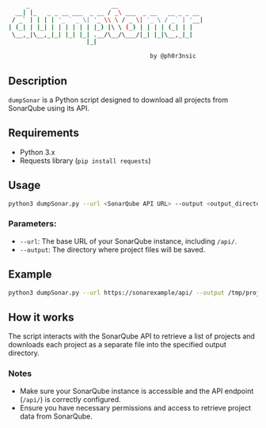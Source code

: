 ```bash
     _                       __                        
  __| |_   _ _ __ ___  _ __ / _\ ___  _ __   __ _ _ __ 
 / _` | | | | '_ ` _ \| '_ \\ \ / _ \| '_ \ / _` | '__|
| (_| | |_| | | | | | | |_) |\ \ (_) | | | | (_| | |   
 \__,_|\__,_|_| |_| |_| .__/\__/\___/|_| |_|\__,_|_|   
                      |_|                     

                                        by @ph0r3nsic
```

## Description
`dumpSonar` is a Python script designed to download all projects from SonarQube using its API.

## Requirements
- Python 3.x
- Requests library (`pip install requests`)

## Usage
```bash
python3 dumpSonar.py --url <SonarQube API URL> --output <output_directory>
```

### Parameters:
- `--url`: The base URL of your SonarQube instance, including `/api/`.
- `--output`: The directory where project files will be saved.

## Example
```bash
python3 dumpSonar.py --url https://sonarexample/api/ --output /tmp/projects
```

## How it works
The script interacts with the SonarQube API to retrieve a list of projects and downloads each project as a separate file into the specified output directory.

### Notes
- Make sure your SonarQube instance is accessible and the API endpoint (`/api/`) is correctly configured.
- Ensure you have necessary permissions and access to retrieve project data from SonarQube.